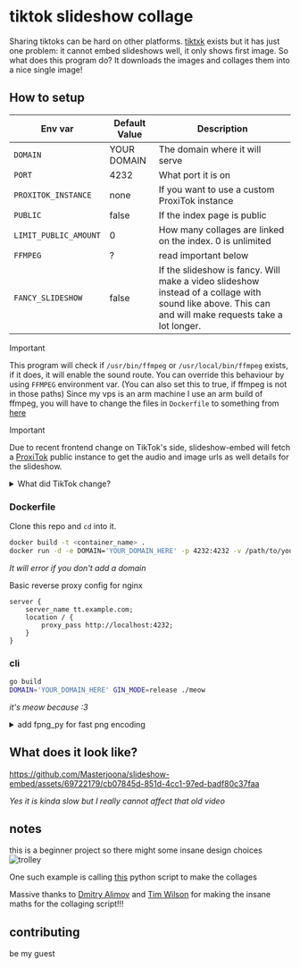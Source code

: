 # tiktok slideshow collage

Sharing tiktoks can be hard on other platforms. [tiktxk](https://github.com/Britmoji/tiktxk) exists but it has just one problem: it cannot embed slideshows well, it only shows first image. So what does this program do? It downloads the images and collages them into a nice single image!

## How to setup

| Env var | Default Value | Description                                   |
|---------------------|---------------|-----------------------------------------------|
| `DOMAIN`            | YOUR DOMAIN   | The domain where it will serve  |
| `PORT`              | 4232          | What port it is on |
| `PROXITOK_INSTANCE` | none          | If you want to use a custom ProxiTok instance |
| `PUBLIC`            | false         | If the index page is public  |
| `LIMIT_PUBLIC_AMOUNT` | 0           | How many collages are linked on the index. 0 is unlimited |
| `FFMPEG`            | ?         | read important below  |
| `FANCY_SLIDESHOW`   | false         | If the slideshow is fancy. Will make a video slideshow instead of a collage with sound like above. This can and will make requests take a lot longer. |


> [!IMPORTANT] 
> This program will check if `/usr/bin/ffmpeg` or `/usr/local/bin/ffmpeg` exists, if it does, it will enable the sound route. You can override this behaviour by using `FFMPEG` environment var. (You can also set this to true, if ffmpeg is not in those paths)
> Since my vps is an arm machine I use an arm build of ffmpeg, you will have to change the files in `Dockerfile` to something from [here](https://johnvansickle.com/ffmpeg/)

> [!IMPORTANT]
> Due to recent frontend change on TikTok's side, slideshow-embed will fetch a [ProxiTok](https://github.com/pablouser1/ProxiTok) public instance to get the audio and image urls as well details for the slideshow.
> <details>
> <summary>What did TikTok change?</summary>
> Previously I was able to get the image urls directly from the page html, but now they are loaded in a separate request and i cannot figure out how to add the necessary signing query parameters to the request. It might take a bit longer to request a collage now.
> </details>

### Dockerfile
Clone this repo and `cd` into it. 


```bash
docker build -t <container_name> .
docker run -d -e DOMAIN='YOUR_DOMAIN_HERE' -p 4232:4232 -v /path/to/your/collages/:/app/collages/ <container_name>
```
*It will error if you don't add a domain*

Basic reverse proxy config for nginx
```nginx
server {
    server_name tt.example.com;
    location / {
        proxy_pass http://localhost:4232;
    }
}
```
### cli
```bash
go build
DOMAIN='YOUR_DOMAIN_HERE' GIN_MODE=release ./meow
```
*it's meow because :3*

<details>
<summary> add fpng_py for fast png encoding</summary>
Add this to the dockerfile

```Dockerfile
RUN git clone --recurse-submodules https://github.com/K0lb3/fpng_py
# for arm64 we disable some build args. what does these flags do? i dont know
RUN sed -i 's/"-msse4.1"/#&/' fpng_py/setup.py
RUN sed -i 's/"-mpclmul"/#&/' fpng_py/setup.py
WORKDIR /app/fpng_py
RUN pip install . --break-system-packages

```

or you can build it yourself
```bash
git clone --recurse-submodules https://github.com/K0lb3/fpng_py
cd fpng_py
pip install . 
```
and copy the compiled files to the container
```Dockerfile
COPY ./fpng_py/build/lib.path/fpng_py /app/fpng_py
```

or youll figure it out if ou dont use docker
</details>



## What does it look like?


https://github.com/Masterjoona/slideshow-embed/assets/69722179/cb07845d-851d-4cc1-97ed-badf80c37faa

*Yes it is kinda slow but I really cannot affect that*
*old video*


## notes
this is a beginner project so there might some insane design choices ![trolley](https://cdn.discordapp.com/emojis/1068825486265942056.webp?size=48&name=trolley&quality=lossless) 

One such example is calling [this](https://github.com/twilsonco/PyPhotoCollage) python script to make the collages

Massive thanks to [Dmitry Alimov](https://github.com/delimitry) and [Tim Wilson](https://github.com/twilsonco) for making the insane maths for the collaging script!!!

## contributing

be my guest
